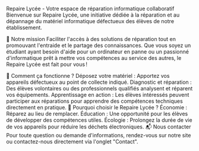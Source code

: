 Repaire Lycée - Votre espace de réparation informatique collaboratif
Bienvenue sur Repaire Lycée, une initiative dédiée à la réparation et au dépannage du matériel informatique défectueux des élèves de notre établissement.

📌 Notre mission
Faciliter l'accès à des solutions de réparation tout en promouvant l'entraide et le partage des connaissances. Que vous soyez un étudiant ayant besoin d'aide pour un ordinateur en panne ou un passionné d'informatique prêt à mettre vos compétences au service des autres, le Repaire Lycée est fait pour vous !

🔧 Comment ça fonctionne ?
Déposez votre matériel : Apportez vos appareils défectueux au point de collecte indiqué.
Diagnostic et réparation : Des élèves volontaires ou des professionnels qualifiés analysent et réparent vos équipements.
Apprentissage en action : Les élèves intéressés peuvent participer aux réparations pour apprendre des compétences techniques directement en pratique.
🌟 Pourquoi choisir le Repaire Lycée ?
Économie : Réparez au lieu de remplacer.
Éducation : Une opportunité pour les élèves de développer des compétences utiles.
Écologie : Prolongez la durée de vie de vos appareils pour réduire les déchets électroniques.
📬 Nous contacter
Pour toute question ou demande d'informations, rendez-vous sur notre site ou contactez-nous directement via l'onglet "Contact".
